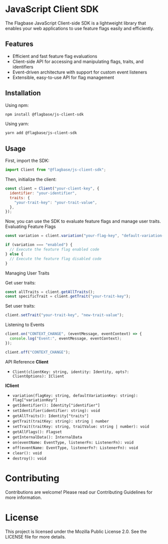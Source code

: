 # JavaScript Client SDK

The Flagbase JavaScript Client-side SDK is a lightweight library that enables your web applications to use feature flags easily and efficiently.

## Features
* Efficient and fast feature flag evaluations
* Client-side API for accessing and manipulating flags, traits, and identifiers
* Event-driven architecture with support for custom event listeners
* Extensible, easy-to-use API for flag management

## Installation
Using npm:
```bash
npm install @flagbase/js-client-sdk
```
Using yarn:
```bash
yarn add @flagbase/js-client-sdk
```

## Usage
First, import the SDK:
```javascript
import Client from "@flagbase/js-client-sdk";
```

Then, initialize the client:
```javascript
const client = Client("your-client-key", {
  identifier: "your-identifier",
  traits: {
    "your-trait-key": "your-trait-value",
  },
});
```

Now, you can use the SDK to evaluate feature flags and manage user traits.
Evaluating Feature Flags

```javascript
const variation = client.variation("your-flag-key", "default-variation-key");

if (variation === "enabled") {
  // Execute the feature flag enabled code
} else {
  // Execute the feature flag disabled code
}
```

Managing User Traits

Get user traits:
```javascript
const allTraits = client.getAllTraits();
const specificTrait = client.getTrait("your-trait-key");
```

Set user traits:
```javascript
client.setTrait("your-trait-key", "new-trait-value");
```

Listening to Events
```javascript
client.on("CONTEXT_CHANGE", (eventMessage, eventContext) => {
  console.log("Event:", eventMessage, eventContext);
});

client.off("CONTEXT_CHANGE");
```

API Reference
**Client**
* `Client(clientKey: string, identity: Identity, opts?: ClientOptions): IClient`

**IClient**
* `variation(flagKey: string, defaultVariationKey: string): Flag["variationKey"]`
* `getIdentifier(): Identity["identifier"]`
* `setIdentifier(identifier: string): void`
* `getAllTraits(): Identity["traits"]`
* `getTrait(traitKey: string): string | number`
* `setTrait(traitKey: string, traitValue: string | number): void`
* `getAllFlags(): Flagset`
* `getInternalData(): InternalData`
* `on(eventName: EventType, listenerFn: ListenerFn): void`
* `off(eventName: EventType, listenerFn?: ListenerFn): void`
* `clear(): void`
* `destroy(): void`

# Contributing

Contributions are welcome! Please read our Contributing Guidelines for more information.

# License
This project is licensed under the Mozilla Public License 2.0. See the LICENSE file for more details.
